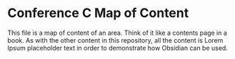 # Conference C Map of Content
This file is a map of content of an area. Think of it like a contents page in a book. As with the other content in this repository, all the content is Lorem Ipsum placeholder text in order to demonstrate how Obsidian can be used.